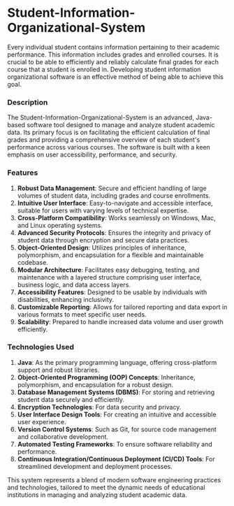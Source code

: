 # Student-Information-Organizational-System

Every individual student contains information pertaining to their academic performance. This information includes grades and enrolled courses. It is crucial to be able to efficiently and reliably calculate final grades for each course that a student is enrolled in. Developing student information organizational software is an effective method of being able to achieve this goal.


### Description
The Student-Information-Organizational-System is an advanced, Java-based software tool designed to manage and analyze student academic data. Its primary focus is on facilitating the efficient calculation of final grades and providing a comprehensive overview of each student's performance across various courses. The software is built with a keen emphasis on user accessibility, performance, and security.

### Features
1. **Robust Data Management**: Secure and efficient handling of large volumes of student data, including grades and course enrollments.
2. **Intuitive User Interface**: Easy-to-navigate and accessible interface, suitable for users with varying levels of technical expertise.
3. **Cross-Platform Compatibility**: Works seamlessly on Windows, Mac, and Linux operating systems.
4. **Advanced Security Protocols**: Ensures the integrity and privacy of student data through encryption and secure data practices.
5. **Object-Oriented Design**: Utilizes principles of inheritance, polymorphism, and encapsulation for a flexible and maintainable codebase.
6. **Modular Architecture**: Facilitates easy debugging, testing, and maintenance with a layered structure comprising user interface, business logic, and data access layers.
7. **Accessibility Features**: Designed to be usable by individuals with disabilities, enhancing inclusivity.
8. **Customizable Reporting**: Allows for tailored reporting and data export in various formats to meet specific user needs.
9. **Scalability**: Prepared to handle increased data volume and user growth efficiently.

### Technologies Used
1. **Java**: As the primary programming language, offering cross-platform support and robust libraries.
2. **Object-Oriented Programming (OOP) Concepts**: Inheritance, polymorphism, and encapsulation for a robust design.
3. **Database Management Systems (DBMS)**: For storing and retrieving student data securely and efficiently.
4. **Encryption Technologies**: For data security and privacy.
5. **User Interface Design Tools**: For creating an intuitive and accessible user experience.
6. **Version Control Systems**: Such as Git, for source code management and collaborative development.
7. **Automated Testing Frameworks**: To ensure software reliability and performance.
8. **Continuous Integration/Continuous Deployment (CI/CD) Tools**: For streamlined development and deployment processes.

This system represents a blend of modern software engineering practices and technologies, tailored to meet the dynamic needs of educational institutions in managing and analyzing student academic data.
